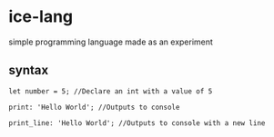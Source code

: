 # ice-lang
simple programming language made as an experiment

## syntax
	
	let number = 5; //Declare an int with a value of 5

	print: 'Hello World'; //Outputs to console
	
	print_line: 'Hello World'; //Outputs to console with a new line
